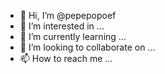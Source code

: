 - 👋 Hi, I’m @pepepopoef
- 👀 I’m interested in ...
- 🌱 I’m currently learning ...
- 💞️ I’m looking to collaborate on ...
- 📫 How to reach me ...

<!---
pepepopoef/pepepopoef is a ✨ special ✨ repository because its `README.md` (this file) appears on your GitHub profile.
You can click the Preview link to take a look at your changes.
--->
